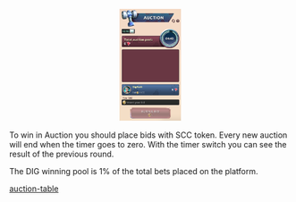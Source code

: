 <p align="center">
  <img height="200" src="../_media/auction-screen.png">
</p>

To win in Auction you should place bids with SCC token. Every new auction will end when the timer goes to zero. With the timer switch you can see the result of the previous round.

The DIG winning pool is 1% of the total bets placed on the platform.

[auction-table](../_data/auction-table.md ':include')
